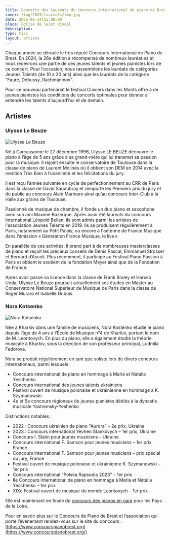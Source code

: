 ```yaml
---
title: Concerts des Lauréats du concours international de piano de Brest
cover: /img/2025/laureats/tmp.jpg
date: 2025-06-14T15:00:00
place: Église de Saint Rivoal
description: 
type: misc
layout: artiste
---
```

Chaque année se déroule le très réputé Concours International de Piano de Brest. En 2024, la 26e édition a récompensé de nombreux lauréat.es et nous recevrons une partie de ces jeunes talents et jeunes pianistes lors de ce concert. Pour l’occasion, nous rassemblons les lauréats de catégories Jeunes Talents (de 10 à 20 ans) ainsi que les lauréats de la catégorie “Fauré, Debussy, Rachmaninov”. 

Pour ce nouveau partenariat le festival Claviers dans les Monts offre à de jeunes pianistes les conditions de concerts optimales pour donner à entendre les talents d’aujourd’hui et de demain. 

## Artistes

### Ulysse Le Beuze

![Ulysse Le Beuze](/img/2025/laureats/ulysse.jpg)

Né à Carcassonne le 27 décembre 1996, Ulysse LE BEUZE découvre le piano à l’âge de 5 ans grâce à sa grand-mère qui lui transmet sa passion pour la musique. Il rejoint ensuite le conservatoire de Toulouse dans la classe de piano de Laurent Molinès où il obtient son DEM en 2014 avec la mention Très Bien à l’unanimité et les félicitations du jury.  

Il est reçu l’année suivante en cycle de perfectionnement au CRR de Paris dans la classe de David Saudubray et remporte les Premiers prix du jury et du public au concours Alain Marinaro ainsi qu’au concours Inter-Club à la Halle aux grains de Toulouse.

Passionné de musique de chambre, il fonde un duo piano et saxophone avec son ami Maxime Bazerque. Après avoir été lauréats du concours International Léopold Bellan, ils sont admis parmi les artistes de l'association Jeunes Talents en 2019. Ils se produisent régulièrement à Paris, notamment au Petit Palais, ou encore à l'antenne de France Musique dans l’émission « Génération France Musique, le live ».  

En parallèle de ces activités, il prend part à de nombreuses masterclasses de piano et reçoit les précieux conseils de Denis Pascal, Emmanuel Strosser et Bernard d’Ascoli. Plus récemment, il participe au Festival Piano Passion à Paris et obtient le soutient de la fondation Meyer ainsi que de la Fondation de France. 

Après avoir passé sa licence dans la classe de Frank Braley et Haruko Ueda, Ulysse Le Beuze poursuit actuellement ses études en Master au Conservatoire National Supérieur de Musique de Paris dans la classe de Roger Muraro et Isabelle Dubuis. 

### Nora Kotsenko

![Nora Kotsenko](/img/2025/laureats/nora.jpg)

Née à Kharkiv dans une famille de musiciens, Nora Kostenko étudie le piano depuis l’âge de 4 ans à l’École de Musique n°4 de Kharkiv, portant le nom de M. Leontovych. En plus du piano, elle a également étudié la théorie musicale à Kharkiv, sous la direction de son professeur principal, Ludmila Fedorova.

Nora se produit régulièrement en tant que soliste lors de divers concours internationaux, parmi lesquels :

- Concours international de piano en hommage à Maria et Natalia Yeschenko
- Concours international des jeunes talents ukrainiens
- Festival ouvert de musique polonaise et ukrainienne en hommage à K. Szymanowski
- 4e et 5e concours régionaux de jeunes pianistes dédiés à la dynastie musicale Yastremsky-Yeshenko

Distinctions notables :

- 2022 : Concours ukrainien de piano "Aurora" – 2e prix, Ukraine
- 2023 : Concours international Yevhen Stankovych – 1er prix, Ukraine
- Concours I. Slatin pour jeunes musiciens – Ukraine
- Concours international F. Samson pour jeunes musiciens – 1er prix, France
- Concours international F. Samson pour jeunes musiciens – prix spécial du jury, France
- Festival ouvert de musique polonaise et ukrainienne K. Szymanowski – 1er prix
- Concours international "Polska Rapsodia 2023" – 1er prix
- IIe Concours international de piano en hommage à Maria et Natalia Yeschenko – 1er prix
- XIXe Festival ouvert de musique du monde Leontovych – 1er prix

Elle est maintenant en finale du [concours des pianos en gare](https://www.ouest-france.fr/pays-de-la-loire/nantes-44000/nora-ukrainienne-de-10-ans-en-finale-du-concours-des-pianos-en-gare-pour-les-pays-de-la-loire-ce827b20-3681-11f0-9c4a-3686c0dc9457) pour les Pays de la Loire.

Pour en savoir plus sur le Concours de Piano de Brest et l’association qui porte l’événement rendez-vous sur le site du concours : [https://www.concourspianobrest.org](https://www.concourspianobrest.org/)

